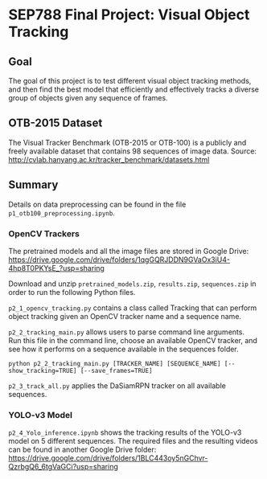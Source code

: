 # SEP788 Final Project: Visual Object Tracking

## Goal

The goal of this project is to test different visual object tracking methods, and then find the best model that efficiently and effectively tracks a diverse group of objects given any sequence of frames.

## OTB-2015 Dataset
The Visual Tracker Benchmark (OTB-2015 or OTB-100) is a publicly and freely available dataset that contains 98 sequences of image data. Source: http://cvlab.hanyang.ac.kr/tracker_benchmark/datasets.html

## Summary

Details on data preprocessing can be found in the file `p1_otb100_preprocessing.ipynb`.

### OpenCV Trackers
The pretrained models and all the image files are stored in Google Drive: https://drive.google.com/drive/folders/1qgGQRJDDN9GVaOx3iU4-4hp8T0PKYsE_?usp=sharing

Download and unzip `pretrained_models.zip`, `results.zip`, `sequences.zip` in order to run the following Python files.

`p2_1_opencv_tracking.py` contains a class called Tracking that can perform object tracking given an OpenCV tracker name and a sequence name. <br>

`p2_2_tracking_main.py` allows users to parse command line arguments. <br>
Run this file in the command line, choose an available OpenCV tracker, and see how it performs on a sequence available in the sequences folder.

```
python p2_2_tracking_main.py [TRACKER_NAME] [SEQUENCE_NAME] [--show_tracking=TRUE] [--save_frames=TRUE] 
```

`p2_3_track_all.py` applies the DaSiamRPN tracker on all available sequences.

### YOLO-v3 Model
`p2_4_Yolo_inference.ipynb` shows the tracking results of the YOLO-v3 model on 5 different sequences. The required files and the resulting videos can be found in another Google Drive folder:
https://drive.google.com/drive/folders/1BLC443oy5nGChvr-QzrbgQ6_6tgVaGCi?usp=sharing
